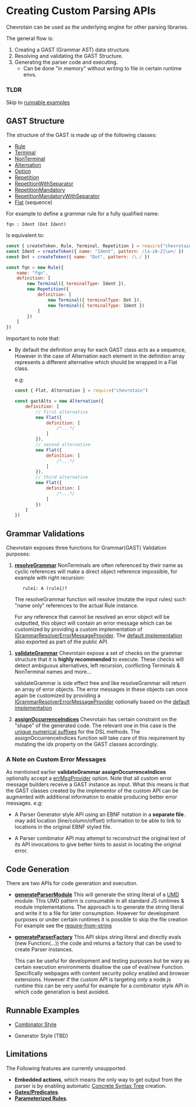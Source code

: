 # Creating Custom Parsing APIs

Chevrotain can be used as the underlying engine for other parsing libraries.

The general flow is:

1.  Creating a GAST (Grammar AST) data structure.
1.  Resolving and validating the GAST Structure.
1.  Generating the parser code and executing.
    *   Can be done "in memory" without writing to file in certain runtime envs.

### TLDR

Skip to [runnable examples](https://github.com/SAP/chevrotain/tree/master/examples/custom_apis/)

## GAST Structure

The structure of the GAST is made up of the following classes:

*   [Rule](https://sap.github.io/chevrotain/documentation/3_2_0/classes/rule.html)
*   [Terminal](https://sap.github.io/chevrotain/documentation/3_2_0/classes/terminal.html)
*   [NonTerminal](https://sap.github.io/chevrotain/documentation/3_2_0/classes/nonterminal.html)
*   [Alternation](https://sap.github.io/chevrotain/documentation/3_2_0/classes/alternation.html)
*   [Option](https://sap.github.io/chevrotain/documentation/3_2_0/classes/option.html)
*   [Repetition](https://sap.github.io/chevrotain/documentation/3_2_0/classes/repetition.html)
*   [RepetitionWithSeparator](https://sap.github.io/chevrotain/documentation/3_2_0/classes/repetitionwithseparator.html)
*   [RepetitionMandatory](https://sap.github.io/chevrotain/documentation/3_2_0/classes/repetitionmandatory.html)
*   [RepetitionMandatoryWithSeparator](https://sap.github.io/chevrotain/documentation/3_2_0/classes/repetitionmandatorywithseparator.html)
*   [Flat](https://sap.github.io/chevrotain/documentation/3_2_0/classes/flat.html) (sequence)

For example to define a grammar rule for a fully qualified name:

```antlr
fqn : Ident (Dot Ident)
```

Is equivalent to:

```javascript
const { createToken, Rule, Terminal, Repetition } = require("chevrotain")
const Ident = createToken({ name: "Ident", pattern: /[a-zA-Z]\w+/ })
const Dot = createToken({ name: "Dot", pattern: /\./ })

const fqn = new Rule({
    name: "fqn",
    definition: [
        new Terminal({ terminalType: Ident }),
        new Repetition({
            definition: [
                new Terminal({ terminalType: Dot }),
                new Terminal({ terminalType: Ident })
            ]
        })
    ]
})
```

Important to note that:

*   By default the definition array for each GAST class acts as a sequence,
    However in the case of Alternation each element in the definition array represents a different
    alternative which should be wrapped in a Flat class.

    e.g:

    ```javascript
    const { Flat, Alternation } = require("chevrotain")

    const gastAlts = new Alternation({
        definition: [
            // first alternative
            new Flat({
                definition: [
                    /*...*/
                ]
            }),
            // second alternative
            new Flat({
                definition: [
                    /*...*/
                ]
            }),
            // third alternative
            new Flat({
                definition: [
                    /*...*/
                ]
            })
        ]
    })
    ```

## Grammar Validations

Chevrotain exposes three functions for Grammar(GAST) Validation purposes:

1.  [**resolveGrammar**](https://sap.github.io/chevrotain/documentation/3_2_0/globals.html#resolvegrammar)
    NonTerminals are often referenced by their name as cyclic references will make
    a direct object reference impossible, for example with right recursion:

    ```antlr
       rule1: A (rule1)?
    ```

    The resolveGrammar function will resolve (mutate the input rules) such "name only" references
    to the actual Rule instance.

    For any reference that cannot be resolved an error object will be outputted,
    this object will contain an error message which can be customized by providing
    a custom implementation of [IGrammarResolverErrorMessageProvider](https://sap.github.io/chevrotain/documentation/3_2_0/interfaces/igrammarresolvererrormessageprovider.html).
    The [default implementation](https://sap.github.io/chevrotain/documentation/3_2_0/globals.html#defaultgrammarresolvererrorprovider) also exported as part of the public API.

1)  [**validateGrammar**](https://sap.github.io/chevrotain/documentation/3_2_0/globals.html#validategrammar)
    Chevrotain expose a set of checks on the grammar structure that it is **highly recommended** to execute.
    These checks will detect ambiguous alternatives, left recursion, conflicting Terminals & NonTerminal names and more...

    validateGrammar is side effect free and like resolveGrammar will return an array of error objects.
    The error messages in these objects can once again be customized by providing a [IGrammarResolverErrorMessageProvider](https://sap.github.io/chevrotain/documentation/3_2_0/interfaces/igrammarvalidatorerrormessageprovider.html)
    optionally based on the [default implementation](https://sap.github.io/chevrotain/documentation/3_2_0/globals.html#defaultgrammarvalidatorerrorprovider)

1)  [**assignOccurrenceIndices**](https://sap.github.io/chevrotain/documentation/3_2_0/globals.html#assignoccurrenceindices)
    Chevrotain has certain constraint on the "shape" of the generated code. The relevant one in this case is the [unique numerical suffixes](https://sap.github.io/chevrotain/docs/FAQ.html#NUMERICAL_SUFFIXES) for the DSL methods.
    The assignOccurrenceIndices function will take care of this requirement by mutating the idx property on the GAST classes accordingly.

### A Note on Custom Error Messages

As mentioned earlier **validateGrammar** **assignOccurrenceIndices** optionally accept
a [errMsgProvider](https://sap.github.io/chevrotain/documentation/3_2_0/globals.html#validategrammar) option.
Note that all custom error message builders receive a GAST instance as input. What this means is that
the GAST classes created by the implementor of the custom API can be augmented with additional information to enable
producing better error messages. e.g:

*   A Parser Generator style API using an EBNF notation in a **separate file**.
    may add location (line/column/offset) information to be able to link to locations in the original EBNF styled file.

*   A Parser combinator API may attempt to reconstruct the original text of its API invocations to give better hints
    to assist in locating the original error.

## Code Generation

There are two APIs for code generation and execution.

*   [**generateParserModule**](https://sap.github.io/chevrotain/documentation/3_2_0/globals.html#generateparsermodule)
    This will generate the string literal of a [UMD](https://github.com/umdjs/umd) module.
    This UMD pattern is consumable in all standard JS runtimes & module implementations.
    The approach is to generate the string literal and write it to a file for later consumption.
    However for development purposes or under certain runtimes it is possible to skip the file creation
    For example see the [require-from-string](https://github.com/floatdrop/require-from-string)

*   [**generateParserFactory**](https://sap.github.io/chevrotain/documentation/3_2_0/globals.html#generateparserfactory)
    This API skips string literal and directly evals (new Function(...)) the code and returns
    a factory that can be used to create Parser instances.

    This can be useful for development and testing purposes but be wary
    as certain execution environments disallow the use of eval/new Function.
    Specifically webpages with content security policy enabled and browser extensions.
    However if the custom API is targeting only a node.js runtime this can be very
    useful for example for a combinator style API in which code generation is best
    avoided.

## Runnable Examples

*   [Combinator Style](https://github.com/SAP/chevrotain/tree/master/examples/custom_apis/combinator)

*   Generator Style (TBD)

## Limitations

The Following features are currently unsupported.

*   **Embedded actions**, which means the only way to get output from the parser is by enabling automatic [Concrete Syntax Tree](https://sap.github.io/chevrotain/docs/guide/concrete_syntax_tree.html) creation.
*   [**Gates/Predicates**](https://github.com/SAP/chevrotain/blob/master/examples/parser/predicate_lookahead/predicate_lookahead.js).
*   [**Parameterized Rules**](https://github.com/SAP/chevrotain/blob/master/examples/parser/parametrized_rules/parametrized.js).

